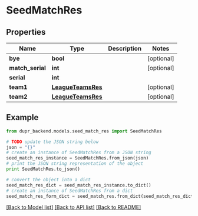 # SeedMatchRes


## Properties
Name | Type | Description | Notes
------------ | ------------- | ------------- | -------------
**bye** | **bool** |  | [optional] 
**match_serial** | **int** |  | [optional] 
**serial** | **int** |  | 
**team1** | [**LeagueTeamsRes**](LeagueTeamsRes.md) |  | [optional] 
**team2** | [**LeagueTeamsRes**](LeagueTeamsRes.md) |  | [optional] 

## Example

```python
from dupr_backend.models.seed_match_res import SeedMatchRes

# TODO update the JSON string below
json = "{}"
# create an instance of SeedMatchRes from a JSON string
seed_match_res_instance = SeedMatchRes.from_json(json)
# print the JSON string representation of the object
print SeedMatchRes.to_json()

# convert the object into a dict
seed_match_res_dict = seed_match_res_instance.to_dict()
# create an instance of SeedMatchRes from a dict
seed_match_res_form_dict = seed_match_res.from_dict(seed_match_res_dict)
```
[[Back to Model list]](../README.md#documentation-for-models) [[Back to API list]](../README.md#documentation-for-api-endpoints) [[Back to README]](../README.md)


